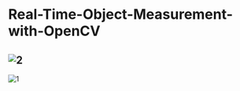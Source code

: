 # Real-Time-Object-Measurement-with-OpenCV
![2](https://user-images.githubusercontent.com/97463861/202013227-506908ba-302e-45ef-9801-d5077fa32514.png)
------------------
![1](https://user-images.githubusercontent.com/97463861/202013232-e0e730b9-a96f-4a0e-a006-e80bf6f1f620.png)
